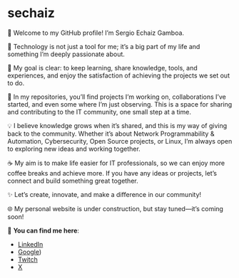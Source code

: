 # sechaiz

👋 Welcome to my GitHub profile! I’m Sergio Echaiz Gamboa.

🌟 Technology is not just a tool for me; it’s a big part of my life and something I’m deeply passionate about.

🎯 My goal is clear: to keep learning, share knowledge, tools, and experiences, and enjoy the satisfaction of achieving the projects we set out to do.

🚀 In my repositories, you’ll find projects I’m working on, collaborations I’ve started, and even some where I’m just observing. This is a space for sharing and contributing to the IT community, one small step at a time.

💡 I believe knowledge grows when it’s shared, and this is my way of giving back to the community. Whether it’s about Network Programmability & Automation, Cybersecurity, Open Source projects, or Linux, I’m always open to exploring new ideas and working together.

☕ My aim is to make life easier for IT professionals, so we can enjoy more coffee breaks and achieve more. If you have any ideas or projects, let’s connect and build something great together.

✨ Let’s create, innovate, and make a difference in our community!

🌐 My personal website is under construction, but stay tuned—it’s coming soon!

🔗 **You can find me here**:
- [LinkedIn](https://www.linkedin.com/in/sergioechaiz)
- [Google](https://www.youtube.com/@sergioechaiz))
- [Twitch](https://www.twitch.tv/sergio_echaiz)
- [X](https://www.twitter.com/sergio_echaiz)

